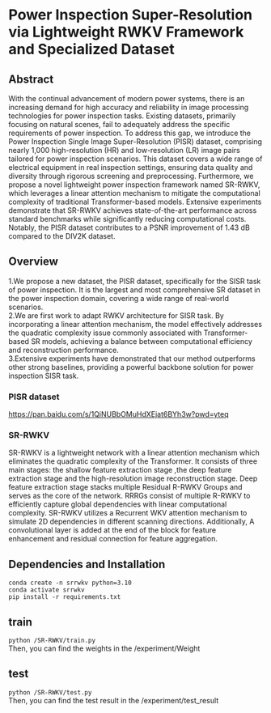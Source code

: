 # Power Inspection Super-Resolution via Lightweight RWKV Framework and Specialized Dataset
## Abstract
With the continual advancement of modern power systems, there is an increasing demand for high accuracy and reliability in image processing technologies for power inspection tasks. Existing datasets, primarily focusing on natural scenes, fail to adequately address the specific requirements of power inspection. To address this gap, we introduce the Power Inspection Single Image Super-Resolution (PISR) dataset, comprising nearly 1,000 high-resolution (HR) and low-resolution (LR) image pairs tailored for power inspection scenarios. This dataset covers a wide range of electrical equipment in real inspection settings, ensuring data quality and diversity through rigorous screening and preprocessing. Furthermore, we propose a novel lightweight power inspection framework named SR-RWKV, which leverages a linear attention mechanism to mitigate the computational complexity of traditional Transformer-based models. Extensive experiments demonstrate that SR-RWKV achieves state-of-the-art performance across standard benchmarks while significantly reducing computational costs. Notably, the PISR dataset contributes to a PSNR improvement of 1.43 dB compared to the DIV2K dataset. 
## Overview
1.We propose a new dataset, the PISR dataset, specifically for the SISR task of power inspection. It is the largest and most comprehensive SR dataset in the power inspection domain, covering a wide range of real-world scenarios.   
2.We are first work to adapt RWKV architecture for SISR task. By incorporating a linear attention mechanism, the model effectively addresses the quadratic complexity issue commonly associated with Transformer-based SR models, achieving a balance between computational efficiency and reconstruction performance.   
3.Extensive experiments have demonstrated that our method outperforms other strong baselines, providing a powerful backbone solution for power inspection SISR task. 
### PISR dataset
 https://pan.baidu.com/s/1QiNUBbOMuHdXEjat6BYh3w?pwd=yteq
### SR-RWKV
SR-RWKV is a lightweight network with a linear attention mechanism which eliminates the quadratic complexity of the Transformer. It consists of three main stages: the shallow feature extraction stage ,the deep feature extraction stage and the high-resolution image reconstruction stage.
Deep feature extraction stage stacks multiple Residual R-RWKV Groups and serves as the core of the network. RRRGs consist of multiple R-RWKV to efficiently capture global dependencies with linear computational complexity. SR-RWKV utilizes a Recurrent WKV attention mechanism to simulate 2D dependencies in different scanning directions. Additionally, A convolutional layer is added at the end of the block for feature enhancement and residual connection for feature aggregation.

## Dependencies and Installation
```
conda create -n srrwkv python=3.10
conda activate srrwkv
pip install -r requirements.txt
```

## train
`python /SR-RWKV/train.py`  
Then, you can find the weights in the /experiment/Weight  

## test
`python /SR-RWKV/test.py`  
Then, you can find the test result in the /experiment/test_result  
